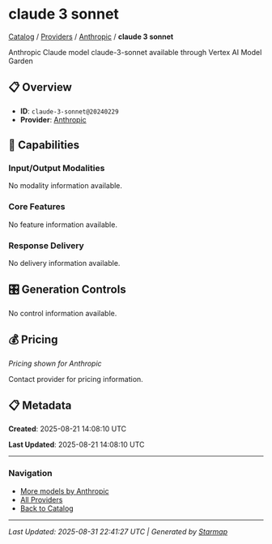 # claude 3 sonnet
  
[Catalog](../../../..) / [Providers](../../..) / [Anthropic](../..) / **claude 3 sonnet**


Anthropic Claude model claude-3-sonnet available through Vertex AI Model Garden

  
  
## 📋 Overview
  
- **ID**: `claude-3-sonnet@20240229`
- **Provider**: [Anthropic](../)
  
## 🎯 Capabilities
  
### Input/Output Modalities
  
No modality information available.
  
### Core Features
  
No feature information available.
  
### Response Delivery
  
No delivery information available.
  
## 🎛️ Generation Controls
  
No control information available.
  
## 💰 Pricing
  
*Pricing shown for Anthropic*
  
  
Contact provider for pricing information.
  
## 📋 Metadata
  
**Created**: 2025-08-21 14:08:10 UTC
  
**Last Updated**: 2025-08-21 14:08:10 UTC
  
  
---
  
  
### Navigation

- [More models by Anthropic](../)
- [All Providers](../../../../providers)
- [Back to Catalog](../../../..)


---
_Last Updated: 2025-08-31 22:41:27 UTC | Generated by [Starmap](https://github.com/agentstation/starmap)_

